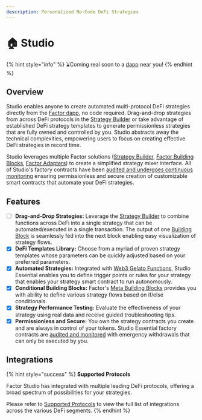 ```yaml
---
description: Personalized No-Code DeFi Strategies
---
```


# 🏠 Studio

{% hint style="info" %}
:hourglass:Coming real soon to a [dapp](https://app.factor.fi/discover) near you!
{% endhint %}

## Overview

Studio enables anyone to create automated multi-protocol DeFi strategies directly from the [Factor dapp](https://app.factor.fi/), no code required. Drag-and-drop strategies from across DeFi protocols in the [Strategy Builder](strategy-builder.md) or take advantage of established DeFi strategy templates to generate permissionless strategies that are fully owned and controlled by you. Studio abstracts away the technical complexities, empowering users to focus on creating effective DeFi strategies in record time.

Studio leverages multiple Factor solutions ([Strategy Builder](strategy-builder.md), [Factor Building Blocks](broken-reference), [Factor Adapters](broken-reference)) to create a simplified strategy mixer interface. All of Studio's factory contracts have been [audited and undergoes continuous monitoring](broken-reference) ensuring permissionless and secure creation of customizable smart contracts that automate your DeFi strategies.&#x20;

## Features

* [ ] **Drag-and-Drop Strategies:** Leverage the [Strategy Builder](strategy-builder.md) to combine functions across DeFi into a single strategy that can be automated/executed in a single transaction. The output of one [Building Block](broken-reference) is seamlessly fed into the next block enabling easy visualization of strategy flows.
* [x] **DeFi Templates Library:** Choose from a myriad of proven strategy templates whose parameters can be quickly adjusted based on your preferred parameters.
* [x] **Automated Strategies:** Integrated with [Web3 Gelato Functions](https://docs.gelato.network/web3-services/web3-functions), Studio Essential enables you to define trigger points or rules for your strategy that enables your strategy smart contract to run autonomously.
* [x] **Conditional Building Blocks:** Factor's [Meta Building Blocks](../factor-building-blocks/factor-building-blocks.md#conditional-blocks) provides you with ability to define various strategy flows based on if/else conditionals.&#x20;
* [x] **Strategy Performance Testing:** Evaluate the effectiveness of your strategy using real data and receive guided troubleshooting tips.
* [x] **Permissionless and Secure:** You own the strategy contracts you create and are always in control of your tokens. Studio Essential factory contracts are [audited and monitored](broken-reference) with emergency withdrawals that can only be executed by you.

## Integrations

{% hint style="success" %}
**Supported Protocols**

Factor Studio has integrated with multiple leading DeFi protocols, offering a broad spectrum of possibilities for your strategies.

Please refer to [Supported Protocols](../getting-started/supported-protocols.md) to view the full list of integrations across the various DeFi segments.
{% endhint %}
